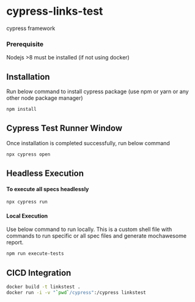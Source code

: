 # cypress-links-test

cypress framework

### Prerequisite

Nodejs >8 must be installed (if not using docker)

## Installation

Run below command to install cypress package (use npm or yarn or any other node package manager)

```bash
npm install
```

## Cypress Test Runner Window

Once installation is completed successfully, run below command

```bash
npx cypress open
```


## Headless Execution

#### To execute all specs headlessly

```bash
npx cypress run
```

#### Local Execution

Use below command to run locally. This is a custom shell file with commands to run specific or all spec files and generate mochawesome report.

```bash
npm run execute-tests
```
## CICD Integration

```bash
docker build -t linkstest .
docker run -i -v "`pwd`/cypress":/cypress linkstest
```